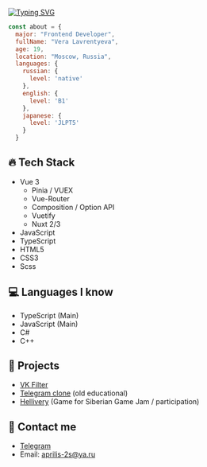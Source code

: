 [![Typing SVG](https://readme-typing-svg.herokuapp.com?font=Fira+Code&size=30&duration=4000&pause=2000&color=83F72C&vCenter=true&width=435&lines=TwilightHunt+about+🌵)](https://git.io/typing-svg)
```javascript
const about = {
  major: "Frontend Developer",
  fullName: "Vera Lavrentyeva",
  age: 19,
  location: "Moscow, Russia",
  languages: {
    russian: {
      level: 'native'
    },
    english: {
      level: 'B1'
    },
    japanese: {
      level: 'JLPT5'
    }
  }
 ```
## 🔥 Tech Stack
- Vue 3
  - Pinia / VUEX
  - Vue-Router
  - Composition / Option API
  - Vuetify
  - Nuxt 2/3
- JavaScript
- TypeScript
- HTML5
- CSS3
- Scss
## 💻 Languages I know
- TypeScript (Main)
- JavaScript (Main)
- C#
- C++

## 🍉 Projects
- [VK Filter](https://github.com/TwilightHunt/vk-filter)
- [Telegram clone](https://github.com/TwilightHunt/fullstack-messenger) (old educational)
- [Hellivery](https://github.com/TwilightHunt/hellivery) (Game for Siberian Game Jam / participation)

## 📩 Contact me
- [Telegram](https://t.me/kvizdo1) 
- Email: aprilis-2s@ya.ru
